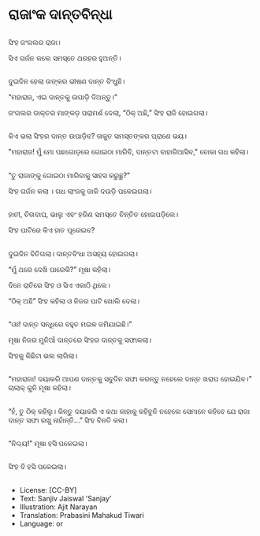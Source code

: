 # ରାଜାଂକ ଦାନ୍ତବିନ୍ଧା

##
ସିଂହ ଜଂଗଲର ରାଜା। 

ସିଏ ଗର୍ଜନ କଲେ ସମସ୍ତେ ଥରହର ହୁଅନ୍ତି।

##
ଦୁଇଦିନ ହେଲା ତାଙ୍କର ଭୀଷଣ ଦାନ୍ତ ବିଂଧୁଛି। 

“ମହାରାଜ, ଏଇ ଦାନ୍ତକୁ ଉପାଡ଼ି ଦିଅନ୍ତୁ।” 

ଜଂଗଲର ଡାକ୍ତର ମାଙ୍କଡ଼ ପରାମର୍ଶ ଦେଲା, “ଠିକ୍‌ ଅଛି,” ସିଂହ ରାଜି ହୋଇଗଲା। 

##
କିଏ ଭଲା ସିଂହର ଦାନ୍ତ ଉପାଡ଼ିବ? ତାକୁତ ସମସ୍ତଙ୍କର ପ୍ରାଣେ ଭୟ। 

"ମହାରାଜ! ମୁଁ ମୋ ପଛଗୋଡ଼ରେ ଗୋଇଠା ମାରିବି, ଦାନ୍ତଟା ବାହାରିଆସିବ," ବୋକା ଗଧ କହିଲା। 

##
“ତୁ ରାଜାଙ୍କୁ ଗୋଇଠା ମାରିବାକୁ ସାହସ କରୁଛୁ?” 

ସିଂହ ଗର୍ଜନ କଲା । ଗଧ ଲାଂଜକୁ ଜାକି ଦଉଡ଼ି ପଳେଇଗଲା। 

##
ହାତୀ, ଚିତାବାଘ, ଭାଲୁ ଏବଂ ହରିଣ ସମସ୍ତେ ଚିନ୍ତିତ ହୋଇପଡ଼ିଲେ। 

ସିଂହ ପାଟିରେ କିଏ ହାତ ପୂରେଇବ? 

##
ଦୁଇଦିନ ବିତିଗଲା। ଦାନ୍ତବିଂଧା ଅସହ୍ୟ ହୋଇଗଲା। 

“ମୁଁ ଥରେ ଦେଖି ପାରେକି?” ମୂଷା କହିଲା। 

ଦିନେ ରାତିରେ ସିଂହ ଓ ସିଏ ଏକାଠି ଥିଲେ। 

“ଠିକ୍‌ ଅଛି” ସିଂହ କହିଲା ଓ ନିଜର ପାଟି ଖୋଲି ଦେଲା। 

##
“ଓଃ! ଦାନ୍ତ ସନ୍ଧିରେ ବହୁତ ମଇଳ ଜମିଯାଇଛି।” 

ମୂଷା ନିଜର ମୁନିଆଁ ଦାନ୍ତରେ ସିଂହର ଦାନ୍ତକୁ ସଫାକଲା। 

ସିଂହକୁ କିଛିଟା ଭଲ ଲାଗିଲା। 

##
“ମହାରାଜା! ଦୟାକରି ଆପଣ ଦାନ୍ତକୁ ସବୁଦିନ ସଫା କରନ୍ତୁ ନହେଲେ ଦାନ୍ତ ଖରାପ ହୋଇଯିବ।” ଚାଲାକ୍‌ କୁନି ମୂଷା କହିଲା। 

##
“ହଁ, ତୁ ଠିକ୍‌ କହିଲୁ। କିନ୍ତୁ ଦୟାକରି ଏ କଥା କାହାକୁ କହିବୁନି ନହେଲେ ସେମାନେ କହିବେ ଯେ ରାଜା ଦାନ୍ତ ସଫା ରଖୁ ନାହାଁନ୍ତି...” ସିଂହ ବିନତି କଲା। 

##
“ନିଶ୍ଚୟ!” ମୂଷା ହସି ପକେଇଲା। 

##
ସିଂହ ବି ହସି ପକେଇଲା। 

##
* License: [CC-BY]
* Text: Sanjiv Jaiswal 'Sanjay'
* Illustration: Ajit Narayan
* Translation: Prabasini Mahakud Tiwari
* Language: or

